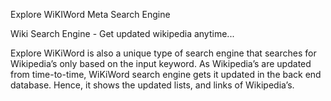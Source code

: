 Explore WiKIWord Meta Search Engine

Wiki Search Engine - Get updated wikipedia anytime...


Explore WiKiWord is also a unique type of search engine 
that searches for Wikipedia’s only based on the input keyword. As Wikipedia’s are 
updated from time-to-time, WiKiWord search engine gets it updated in the back end 
database. Hence, it shows the updated lists, and links of Wikipedia’s.
